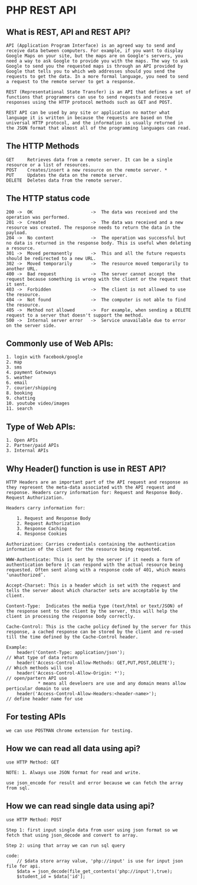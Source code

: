# PHP REST API

## What is REST, API and REST API?

	API (Application Program Interface) is an agreed way to send and receive data between computers. For example, if you want to display Google Maps on your site, but the maps are on Google's servers, you need a way to ask Google to provide you with the maps. The way to ask Google to send you the requested maps is through an API provided by Google that tells you to which web addresses should you send the requests to get the data. In a more formal language, you need to send a request to the remote server to get a response.

	REST (Representational State Transfer) is an API that defines a set of functions that programmers can use to send requests and receive responses using the HTTP protocol methods such as GET and POST.

	REST API can be used by any site or application no matter what language it is written in because the requests are based on the universal HTTP protocol, and the information is usually returned in the JSON format that almost all of the programming languages can read.

## The HTTP Methods

	GET		Retrieves data from a remote server. It can be a single resource or a list of resources.
	POST	Creates/insert a new resource on the remote server. *
	PUT		Updates the data on the remote server.
	DELETE	Deletes data from the remote server.

## The HTTP status code

	200	->	OK						->	The data was received and the operation was performed.
	201	->	Created					->	The data was received and a new resource was created. The response needs to return the data in the payload.
	204	->	No content				->	The operation was successful but no data is returned in the response body. This is useful when deleting a resource.
	301	->	Moved permanently		->	This and all the future requests should be redirected to a new URL.
	302	->	Moved temporarily		->	The resource moved temporarily to another URL.
	400	->	Bad request				->	The server cannot accept the request because something is wrong with the client or the request that it sent.
	403	->	Forbidden				->	The client is not allowed to use the resource.
	404	->	Not found				->	The computer is not able to find the resource.
	405	->	Method not allowed		->	For example, when sending a DELETE request to a server that doesn't support the method.
	500	->	Internal server error	->	Service unavailable due to error on the server side.

## Commonly use of Web APIs:

	1. login with facebook/google
	2. map
	3. sms
	4. payment Gateways
	5. weather
	6. email
	7. courier/shipping
	8. booking
	9. chatting
	10. youtube video/images
	11. search

## Type of Web APIs:
	
	1. Open APIs
	2. Partner/paid APIs
	3. Internal APIs

## Why Header() function is use in REST API? 
	
	HTTP Headers are an important part of the API request and response as they represent the meta-data associated with the API request and response. Headers carry information for: Request and Response Body. Request Authorization.

	Headers carry information for:

		1. Request and Response Body
		2. Request Authorization
		3. Response Caching 
		4. Response Cookies

	Authorization: Carries credentials containing the authentication information of the client for the resource being requested.

	WWW-Authenticate: This is sent by the server if it needs a form of authentication before it can respond with the actual resource being requested. Often sent along with a response code of 401, which means ‘unauthorized’.

	Accept-Charset: This is a header which is set with the request and tells the server about which character sets are acceptable by the client.

	Content-Type:  Indicates the media type (text/html or text/JSON) of the response sent to the client by the server, this will help the client in processing the response body correctly.

	Cache-Control: This is the cache policy defined by the server for this response, a cached response can be stored by the client and re-used till the time defined by the Cache-Control header.

	Example:
		header('Content-Type: application/json');							// What type of data return
		header('Access-Control-Allow-Methods: GET,PUT,POST,DELETE');		// Which methods will use 
		header('Access-Control-Allow-Origin: *');							// open/partern API use
				* means all develoers are use and any domain means allow perticular domain to use 
		header('Access-Control-Allow-Headers:<header-name>');				// define header name for use

## For testing APIs
	
	we can use POSTMAN chrome extension for testing.

## How we can read all data using api?

	use HTTP Method: GET
	
	NOTE: 1. Always use JSON format for read and write.

	use json_encode for result and error because we can fetch the array from sql.

## How we can read single data using api?

	use HTTP Method: POST

	Step 1: first input single data from user using json format so we fetch that using json_decode and convert to array.

	Step 2: using that array we can run sql query

	code:
		// $data store array value, 'php://input' is use for input json file for api.
		$data = json_decode(file_get_contents('php://input'),true);
		$student_id = $data['id'];

